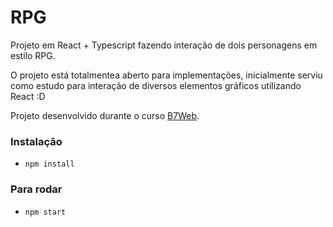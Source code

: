 # RPG

Projeto em React + Typescript
fazendo interação de dois personagens em estilo RPG.

O projeto está totalmentea aberto para implementações,
inicialmente serviu como estudo para interação de diversos
elementos gráficos utilizando React :D

Projeto desenvolvido durante o curso
[B7Web](https://b7web.com.br/).

### Instalação

- `npm install`

### Para rodar

- `npm start`
